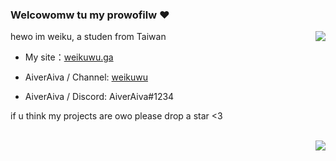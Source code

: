 ### Welcowomw tu my prowofilw ❤️ 

<img align="right" src="https://github-readme-stats.vercel.app/api?username=AiverAiva&show_icons=true&icon_color=df648c&text_color=718096&bg_color=00000000&hide_title=true&hide_border=true"/>


hewo im weiku, a studen from Taiwan

* My site：[weikuwu.ga](https://weikuwu.ga)

* AiverAiva / Channel: [weikuwu]([https://twitter.com/CattusGlavo](https://www.youtube.com/channel/UCuER7v8bBXWcgDQYhP0sdjA))
* AiverAiva / Discord: AiverAiva#1234

if u think my projects are owo please drop a star <3

</br>
<img align="right" src="https://github-readme-stats.vercel.app/api/top-langs/?username=AiverAiva&show_icons=true&icon_color=df648c&text_color=718096&bg_color=00000000&hide_title=true&hide_border=true"/>

<!--
**WeiKuOuO/WeiKuOuO** is a ✨ _special_ ✨ repository because its `README.md` (this file) appears on your GitHub profile.

Here are some ideas to get you started:

- 🔭 I’m currently working on ...
- 🌱 I’m currently learning ...
- 👯 I’m looking to collaborate on ...
- 🤔 I’m looking for help with ...
- 💬 Ask me about ...
- 📫 How to reach me: ...
- 😄 Pronouns: ...
- ⚡ Fun fact: ...
-->
